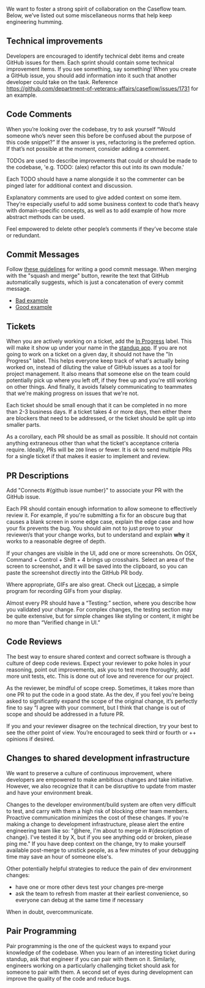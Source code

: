 We want to foster a strong spirit of collaboration on the Caseflow team. Below, we’ve listed out some miscellaneous norms that help keep engineering humming.


## Technical improvements

Developers are encouraged to identify technical debt items and create GitHub issues for them. Each sprint should contain some technical improvement items. If you see something, say something! When you create a GitHub issue, you should add information into it such that another developer could take on the task. Reference https://github.com/department-of-veterans-affairs/caseflow/issues/1731 for an example. 
 
## Code Comments
 
When you’re looking over the codebase, try to ask yourself “Would someone who’s never seen this before be confused about the purpose of this code snippet?” If the answer is yes, refactoring is the preferred option. If that’s not possible at the moment, consider adding a comment.
 
TODOs are used to describe improvements that could or should be made to the codebase, 'e.g. TODO: (alex) refactor this out into its own module.'
 
Each TODO should have a name alongside it so the commenter can be pinged later for additional context and discussion. 
 
Explanatory comments are used to give added context on some item. They’re especially useful to add some business context to code that’s heavy with domain-specific concepts, as well as to add example of how more abstract methods can be used.
 
Feel empowered to delete other people’s comments if they’ve become stale or redundant. 

## Commit Messages
Follow [these guidelines](https://chris.beams.io/posts/git-commit/) for writing a good commit message. When merging with the "squash and merge" button, rewrite the text that GitHub automatically suggests, which is just a concatenation of every commit message.

* [Bad example](https://github.com/department-of-veterans-affairs/caseflow/commit/d5ab5a00cf4b0a26da3b0e531865610543da4b9d)
* [Good example](https://github.com/department-of-veterans-affairs/caseflow/commit/eae5435ee9cf318377fcf05e654595731bdec7d9)

## Tickets
When you are actively working on a ticket, add the [In Progress](https://github.com/department-of-veterans-affairs/caseflow/labels/In%20Progress) label. This will make it show up under your name in the [standup app](https://cold-stream-43683.herokuapp.com/sprint/standup?team=CASEFLOW). If you are not going to work on a ticket on a given day, it should not have the "In Progress" label. This helps everyone keep track of what's actually being worked on, instead of diluting the value of GitHub issues as a tool for project management. It also means that someone else on the team could potentially pick up where you left off, if they free up and you're still working on other things. And finally, it avoids falsely communicating to teammates that we're making progress on issues that we're not.

Each ticket should be small enough that it can be completed in no more than 2-3 business days. If a ticket takes 4 or more days, then either there are blockers that need to be addressed, or the ticket should be split up into smaller parts. 

As a corollary, each PR should be as small as possible. It should not contain anything extraneous other than what the ticket's acceptance criteria require. Ideally, PRs will be `200` lines or fewer. It is ok to send multiple PRs for a single ticket if that makes it easier to implement and review.

## PR Descriptions

Add "Connects #{github issue number}" to associate your PR with the GitHub issue.
 
Each PR should contain enough information to allow someone to effectively review it. For example, if you're submitting a fix for an obscure bug that causes a blank screen in some edge case, explain the edge case and how your fix prevents the bug. You should aim not to just prove to your reviewer/s that your change works, but to understand and explain **why** it works to a reasonable degree of depth.
 
If your changes are visible in the UI, add one or more screenshots. On OSX, Command + Control + Shift + 4 brings up crosshairs. Select an area of the screen to screenshot, and it will be saved into the clipboard, so you can paste the screenshot directly into the GitHub PR body.
 
Where appropriate, GIFs are also great. Check out [Licecap](http://www.cockos.com/licecap/), a simple program for recording GIFs from your display.
 
Almost every PR should have a “Testing:” section, where you describe how you validated your change. For complex changes, the testing section may be quite extensive, but for simple changes like styling or content, it might be no more than “Verified change in UI.”

## Code Reviews
 
The best way to ensure shared context and correct software is through a culture of deep code reviews. Expect your reviewer to poke holes in your reasoning, point out improvements, ask you to test more thoroughly, add more unit tests, etc. This is done out of love and reverence for our project.
 
As the reviewer, be mindful of scope creep. Sometimes, it takes more than one PR to put the code in a good state. As the dev, if you feel you’re being asked to significantly expand the scope of the original change, it’s perfectly fine to say “I agree with your comment, but I think that change is out of scope and should be addressed in a future PR. 
 
If you and your reviewer disagree on the technical direction, try your best to see the other point of view. You’re encouraged to seek third or fourth or ++ opinions if desired.
 
## Changes to shared development infrastructure
 
We want to preserve a culture of continuous improvement, where developers are empowered to make ambitious changes and take initiative. However, we also recognize that it can be disruptive to update from master and have your environment break.
 
Changes to the developer environment/build system are often very difficult to test, and carry with them a high risk of blocking other team members. Proactive communication minimizes the cost of these changes. If you're making a change to development infrastructure, please alert the entire engineering team like so: "@here, I'm about to merge in #{description of change}. I've tested it by X, but if you see anything odd or broken, please ping me." If you have deep context on the change, try to make yourself available post-merge to unstick people, as a few minutes of your debugging time may save an hour of someone else's. 
 
Other potentially helpful strategies to reduce the pain of dev environment changes:
- have one or more other devs test your changes pre-merge
- ask the team to refresh from master at their earliest convenience, so everyone can debug at the same time if necessary
 
When in doubt, overcommunicate.
 
## Pair Programming
 
Pair programming is the one of the quickest ways to expand your knowledge of the codebase. When you learn of an interesting ticket during standup, ask that engineer if you can pair with them on it. Similarly, engineers working on a particularly challenging ticket should ask for someone to pair with them. A second set of eyes during development can improve the quality of the code and reduce bugs. 
